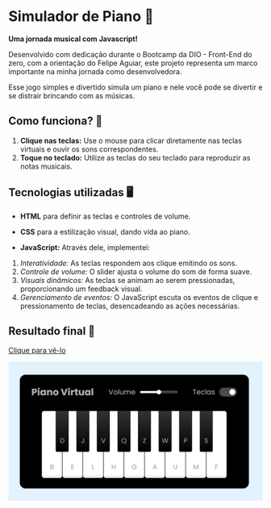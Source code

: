 # Simulador de Piano 🎹 
**Uma jornada musical com Javascript!**

Desenvolvido com dedicação durante o Bootcamp da DIO - Front-End do zero, com a orientação do Felipe Aguiar, este projeto representa um marco importante na minha jornada como desenvolvedora.

Esse jogo simples e divertido simula um piano e nele você pode se divertir e se distrair brincando com as músicas.

## Como funciona? 🎼

1. **Clique nas teclas:** Use o mouse para clicar diretamente nas teclas virtuais e ouvir os sons correspondentes.
2. **Toque no teclado:** Utilize as teclas do seu teclado para reproduzir as notas musicais.

## Tecnologias utilizadas 🖥️
- **HTML** para definir as teclas e controles de volume.

- **CSS** para a estilização visual, dando vida ao piano.

- **JavaScript:** Através dele, implementei:
1. _Interatividade:_ As teclas respondem aos clique emitindo os sons.
2. _Controle de volume:_ O slider ajusta o volume do som de forma suave.
3. _Visuais dinâmicos:_ As teclas se animam ao serem pressionadas, proporcionando um feedback visual.
4. _Gerenciamento de eventos:_ O JavaScript escuta os eventos de clique e pressionamento de teclas, desencadeando as ações necessárias.

## Resultado final 🖤

[Clique para vê-lo](https://piano-simulator-liard.vercel.app/)

![imagem](src/img/piano-simulator.png)
